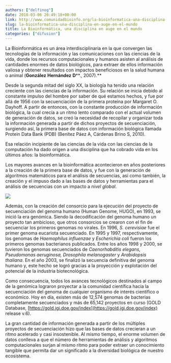 ```yaml
---
authors: ["delfinog"]
date: 2018-03-06 20:49:18+00:00
link: http://www.comunidadbioinfo.org/la-bioinformatica-una-disciplina-en-auge-en-el-mundo/
slug: la-bioinformatica-una-disciplina-en-auge-en-el-mundo
title: La Bioinformática, una disciplina en auge en el mundo
categories: ["difusion"]
---
```


La Bioinformática es un área interdisciplinaria en la que convergen las tecnologías de la información y las comunicaciones con las ciencias de la vida, donde los recursos computacionales y humanos asisten al análisis de cantidades enormes de datos biológicos, para extraer de ellos información valiosa y obtener resultados con impactos beneficiosos en la salud humana o animal (**González** **Hernández** **D****., 2007).**

Desde la segunda mitad del siglo XX, la biología ha tenido una relación creciente con las ciencias de la información. Su relación se inicia debido al constante impulso del hombre por saber de qué estamos hechos, y fue por allá de 1956 con la secuenciación de la primera proteína por Margaret O. Dayhoff. A partir de entonces, con la constante producción de información biológica, la cual crecía a un ritmo lento comparado con el actual volumen de generación de datos, se creó la necesidad de recopilar y organizar toda la información generada a partir de dichos proyectos de secuenciación, surgiendo así, la primera base de datos con información biológica llamada Protein Data Bank (PDB) (Benítez Páez A, Cárdenas Brino S, 2010).

Esa relación incipiente de las ciencias de la vida con las ciencias de la computación ha dado origen a una disciplina que ha cobrado vida en los últimos años: la bioinformática.

Los mayores avances en la bioinformática acontecieron en años posteriores a la creación de la primera base de datos, y fue con la generación de algoritmos matemáticos para el análisis de secuencias, así como también, la creación y el impuso dado a las bases de datos y herramientas para el análisis de secuencias con un impacto a _nivel global_.

![](/img/Clustalw_multiple_alignment-768x408.png)

Además, con la creación del consorcio para la ejecución del proyecto de secuenciación del genoma humano (Human Genome, HUGO), en 1993, se inició la era genómica. Siendo la decodificación del genoma humano un proyecto tan ambicioso, que otros consorcios se crearon con el fin de secuenciar los primeros genomas no virales. En 1996, _S. cerevisiae_ fue el primer genoma eucariota secuenciado. En 1995 y 1997, respectivamente, los genomas de _Haemophilus influenzae_ y _Escherichia coli_ fueron los primeros genomas bacterianos publicados. Entre los años 1998 y 2000, se tuvieron los genomas secuenciados de _Caenorhabditis elegans, Pseudomonas aeruginosa, Drosophila melanogaster_ y _Arabidopsis thaliana_. En el año 2003, se finalizó la secuencia definitiva del genoma humano y, este hecho se logró gracias a la proyección y explotación del potencial de la industria biotecnológica.

Como consecuencia, todos los avances tecnológicos destinados al campo de la genómica lograron proyectar a la comunidad científica hacia la secuenciación del genoma de cualquier organismo de interés científico o económico. Hoy en día, existen más de 12,574 genomas de bacterias completamente secuenciados y más de 65,142 proyectos en curso (GOLD Database, [https://gold.jgi.doe.gov/index](https://gold.jgi.doe.gov/index) release v.6).

La gran cantidad de información generada a partir de los múltiples proyectos de secuenciación hizo que las bases de datos crecieran a un ritmo acelerado y casi insostenible. Al mismo tiempo, el enorme volumen de datos conlleva a que el número de herramientas de análisis y algoritmos computacionales surjan al mismo ritmo para poder extraer un conocimiento tangible que permita dar un significado a la diversidad biológica de nuestro ecosistema.
